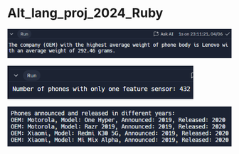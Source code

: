 # Alt_lang_proj_2024_Ruby

![alt text](consoleOutput1.png)

![alt text](consoleOutput2.png)

![alt text](consoleOutput3.png)